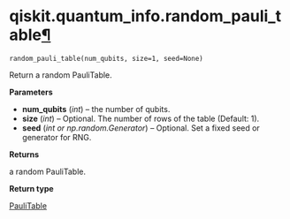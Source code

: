 # qiskit.quantum\_info.random\_pauli\_table[¶](#qiskit-quantum-info-random-pauli-table "Permalink to this headline")

<span id="undefined" />

`random_pauli_table(num_qubits, size=1, seed=None)`

Return a random PauliTable.

**Parameters**

*   **num\_qubits** (*int*) – the number of qubits.
*   **size** (*int*) – Optional. The number of rows of the table (Default: 1).
*   **seed** (*int or np.random.Generator*) – Optional. Set a fixed seed or generator for RNG.

**Returns**

a random PauliTable.

**Return type**

[PauliTable](qiskit.quantum_info.PauliTable#qiskit.quantum_info.PauliTable "qiskit.quantum_info.PauliTable")
